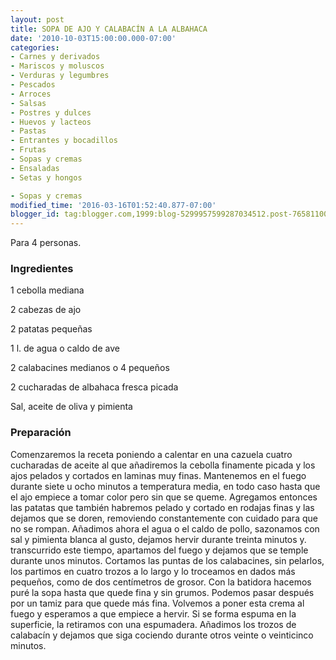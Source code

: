 ```yaml
---
layout: post
title: SOPA DE AJO Y CALABACÍN A LA ALBAHACA
date: '2010-10-03T15:00:00.000-07:00'
categories:
- Carnes y derivados
- Mariscos y moluscos
- Verduras y legumbres
- Pescados
- Arroces
- Salsas
- Postres y dulces
- Huevos y lacteos
- Pastas
- Entrantes y bocadillos
- Frutas
- Sopas y cremas
- Ensaladas
- Setas y hongos

- Sopas y cremas
modified_time: '2016-03-16T01:52:40.877-07:00'
blogger_id: tag:blogger.com,1999:blog-5299957599287034512.post-7658110050294050801
---
```


Para 4 personas.

<h3>Ingredientes</h3>

1 cebolla mediana

2 cabezas de ajo

2 patatas pequeñas

1 l. de agua o caldo de ave

2 calabacines medianos o 4 pequeños

2 cucharadas de albahaca fresca picada

Sal, aceite de oliva y pimienta

<h3>Preparación</h3>

Comenzaremos la receta poniendo a calentar en una cazuela cuatro cucharadas de aceite al que añadiremos la cebolla finamente picada y los ajos pelados y cortados en laminas muy finas. Mantenemos en el fuego durante siete u ocho minutos a temperatura media, en todo caso hasta que el ajo empiece a tomar color pero sin que se queme. Agregamos entonces las patatas que también habremos pelado y cortado en rodajas finas y las dejamos que se doren, removiendo constantemente con cuidado para que no se rompan. Añadimos ahora el agua o el caldo de pollo, sazonamos con sal y pimienta blanca al gusto, dejamos hervir durante treinta minutos y. transcurrido este tiempo, apartamos del fuego y dejamos que se temple durante unos minutos. Cortamos las puntas de los calabacines, sin pelarlos, los partimos en cuatro trozos a lo largo y lo troceamos en dados más pequeños, como de dos centímetros de grosor. Con la batidora hacemos puré la sopa hasta que quede fina y sin grumos. Podemos pasar después por un tamiz para que quede más fina. Volvemos a poner esta crema al fuego y esperamos a que empiece a hervir. Si se forma espuma en la superficie, la retiramos con una espumadera. Añadimos los trozos de calabacín y dejamos que siga cociendo durante otros veinte o veinticinco minutos.

